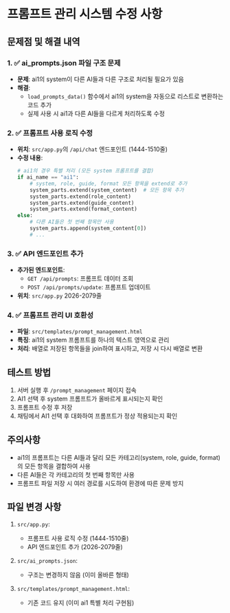 # 프롬프트 관리 시스템 수정 사항

## 문제점 및 해결 내역

### 1. ✅ ai_prompts.json 파일 구조 문제
- **문제**: ai1의 system이 다른 AI들과 다른 구조로 처리될 필요가 있음
- **해결**: 
  - `load_prompts_data()` 함수에서 ai1의 system을 자동으로 리스트로 변환하는 코드 추가
  - 실제 사용 시 ai1과 다른 AI들을 다르게 처리하도록 수정

### 2. ✅ 프롬프트 사용 로직 수정
- **위치**: `src/app.py`의 `/api/chat` 엔드포인트 (1444-1510줄)
- **수정 내용**:
  ```python
  # ai1의 경우 특별 처리 (모든 system 프롬프트를 결합)
  if ai_name == "ai1":
      # system, role, guide, format 모든 항목을 extend로 추가
      system_parts.extend(system_content)  # 모든 항목 추가
      system_parts.extend(role_content)
      system_parts.extend(guide_content) 
      system_parts.extend(format_content)
  else:
      # 다른 AI들은 첫 번째 항목만 사용
      system_parts.append(system_content[0])
      # ...
  ```

### 3. ✅ API 엔드포인트 추가
- **추가된 엔드포인트**:
  - `GET /api/prompts`: 프롬프트 데이터 조회
  - `POST /api/prompts/update`: 프롬프트 업데이트
- **위치**: `src/app.py` 2026-2079줄

### 4. ✅ 프롬프트 관리 UI 호환성
- **파일**: `src/templates/prompt_management.html`
- **특징**: ai1의 system 프롬프트를 하나의 텍스트 영역으로 관리
- **처리**: 배열로 저장된 항목들을 join하여 표시하고, 저장 시 다시 배열로 변환

## 테스트 방법

1. 서버 실행 후 `/prompt_management` 페이지 접속
2. AI1 선택 후 system 프롬프트가 올바르게 표시되는지 확인
3. 프롬프트 수정 후 저장
4. 채팅에서 AI1 선택 후 대화하여 프롬프트가 정상 적용되는지 확인

## 주의사항

- ai1의 프롬프트는 다른 AI들과 달리 모든 카테고리(system, role, guide, format)의 모든 항목을 결합하여 사용
- 다른 AI들은 각 카테고리의 첫 번째 항목만 사용
- 프롬프트 파일 저장 시 여러 경로를 시도하여 환경에 따른 문제 방지

## 파일 변경 사항

1. `src/app.py`:
   - 프롬프트 사용 로직 수정 (1444-1510줄)
   - API 엔드포인트 추가 (2026-2079줄)

2. `src/ai_prompts.json`:
   - 구조는 변경하지 않음 (이미 올바른 형태)

3. `src/templates/prompt_management.html`:
   - 기존 코드 유지 (이미 ai1 특별 처리 구현됨) 
